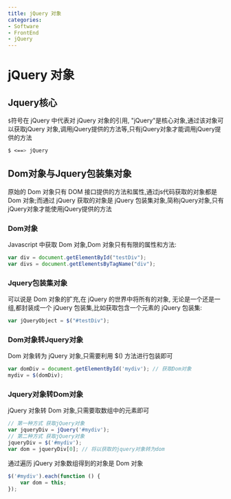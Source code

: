 ```yaml
---
title: jQuery 对象
categories:
- Software
- FrontEnd
- jQuery
---
```

# jQuery 对象

## Jquery核心

`$`符号在 jQuery 中代表对 jQuery 对象的引用, "jQuery"是核心对象,通过该对象可以获取jQuery 对象,调用jQuery提供的方法等,只有jQuery对象才能调用jQuery提供的方法

```css
$ <==> jQuery
```

## Dom对象与Jquery包装集对象

原始的 Dom 对象只有 DOM 接口提供的方法和属性,通过js代码获取的对象都是 Dom 对象;而通过 jQuery 获取的对象是 jQuery 包装集对象,简称jQuery对象,只有jQuery对象才能使用jQuery提供的方法

### Dom对象

Javascript 中获取 Dom 对象,Dom 对象只有有限的属性和方法:

```javascript
var div = document.getElementById("testDiv");
var divs = document.getElementsByTagName("div");
```

### Jquery包装集对象

可以说是 Dom 对象的扩充,在 jQuery 的世界中将所有的对象, 无论是一个还是一组,都封装成一个 jQuery 包装集,比如获取包含一个元素的 jQuery 包装集:

```js
var jQueryObject = $("#testDiv");
```

### Dom对象转Jquery对象

Dom 对象转为 jQuery 对象,只需要利用 $() 方法进行包装即可

```js
var domDiv = document.getElementById('mydiv'); // 获取Dom对象
mydiv = $(domDiv);
```

### Jquery对象转Dom对象

jQuery 对象转 Dom 对象,只需要取数组中的元素即可

```js
// 第一种方式 获取jQuery对象
var jqueryDiv = jQuery('#mydiv');
// 第二种方式 获取jQuery对象
jqueryDiv = $('#mydiv');
var dom = jqueryDiv[0]; // 将以获取的jquery对象转为dom
```

通过遍历 jQuery 对象数组得到的对象是 Dom 对象

```js
$('#mydiv').each(function () {
    var dom = this;
});
```

